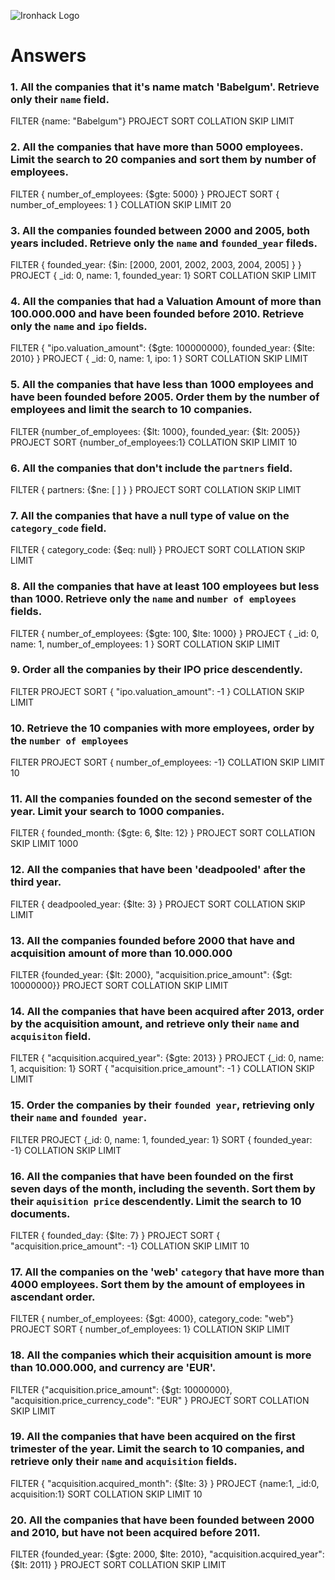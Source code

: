![Ironhack Logo](https://i.imgur.com/1QgrNNw.png)

# Answers

### 1. All the companies that it's name match 'Babelgum'. Retrieve only their `name` field.

<!-- Your Code Goes Here -->
FILTER {name: "Babelgum"}
PROJECT 
SORT 
COLLATION 
SKIP 
LIMIT 

### 2. All the companies that have more than 5000 employees. Limit the search to 20 companies and sort them by **number of employees**.

<!-- Your Code Goes Here -->
FILTER { number_of_employees: {$gte: 5000} }
PROJECT 
SORT { number_of_employees: 1 }
COLLATION 
SKIP 
LIMIT 20

### 3. All the companies founded between 2000 and 2005, both years included. Retrieve only the `name` and `founded_year` fileds.

<!-- Your Code Goes Here -->
FILTER { founded_year: {$in: [2000, 2001, 2002, 2003, 2004, 2005] } }
PROJECT { _id: 0, name: 1, founded_year: 1}
SORT 
COLLATION 
SKIP 
LIMIT 

### 4. All the companies that had a Valuation Amount of more than 100.000.000 and have been founded before 2010. Retrieve only the `name` and `ipo` fields.

<!-- Your Code Goes Here -->
FILTER { "ipo.valuation_amount": {$gte: 100000000}, founded_year: {$lte: 2010} }
PROJECT { _id: 0, name: 1, ipo: 1 }
SORT 
COLLATION 
SKIP 
LIMIT

### 5. All the companies that have less than 1000 employees and have been founded before 2005. Order them by the number of employees and limit the search to 10 companies.

<!-- Your Code Goes Here -->
FILTER {number_of_employees: {$lt: 1000}, founded_year: {$lt: 2005}}
PROJECT 
SORT {number_of_employees:1}
COLLATION 
SKIP 
LIMIT 10

### 6. All the companies that don't include the `partners` field.

<!-- Your Code Goes Here -->
FILTER { partners: {$ne: [ ] } }
PROJECT 
SORT 
COLLATION 
SKIP 
LIMIT 

### 7. All the companies that have a null type of value on the `category_code` field.

<!-- Your Code Goes Here -->
FILTER { category_code: {$eq: null} }
PROJECT 
SORT 
COLLATION 
SKIP 
LIMIT 

### 8. All the companies that have at least 100 employees but less than 1000. Retrieve only the `name` and `number of employees` fields.

<!-- Your Code Goes Here -->
FILTER { number_of_employees: {$gte: 100, $lte: 1000} }
PROJECT { _id: 0, name: 1, number_of_employees: 1 }
SORT 
COLLATION 
SKIP 
LIMIT 

### 9. Order all the companies by their IPO price descendently.

<!-- Your Code Goes Here -->
FILTER 
PROJECT 
SORT { "ipo.valuation_amount": -1 }
COLLATION 
SKIP 
LIMIT 

### 10. Retrieve the 10 companies with more employees, order by the `number of employees`

<!-- Your Code Goes Here -->
FILTER 
PROJECT 
SORT { number_of_employees: -1}
COLLATION 
SKIP 
LIMIT 10

### 11. All the companies founded on the second semester of the year. Limit your search to 1000 companies.

<!-- Your Code Goes Here -->
FILTER { founded_month: {$gte: 6, $lte: 12} }
PROJECT 
SORT 
COLLATION 
SKIP 
LIMIT 1000

### 12. All the companies that have been 'deadpooled' after the third year.

<!-- Your Code Goes Here -->
FILTER { deadpooled_year: {$lte: 3} }
PROJECT 
SORT 
COLLATION 
SKIP 
LIMIT 

### 13. All the companies founded before 2000 that have and acquisition amount of more than 10.000.000

<!-- Your Code Goes Here -->
FILTER {founded_year: {$lt: 2000}, "acquisition.price_amount": {$gt: 10000000}}
PROJECT 
SORT 
COLLATION 
SKIP 
LIMIT 

### 14. All the companies that have been acquired after 2013, order by the acquisition amount, and retrieve only their `name` and `acquisiton` field.

<!-- Your Code Goes Here -->
FILTER { "acquisition.acquired_year": {$gte: 2013} }
PROJECT {_id: 0, name: 1, acquisition: 1}
SORT { "acquisition.price_amount": -1 }
COLLATION 
SKIP 
LIMIT 

### 15. Order the companies by their `founded year`, retrieving only their `name` and `founded year`.

<!-- Your Code Goes Here -->
FILTER 
PROJECT {_id: 0, name: 1, founded_year: 1}
SORT { founded_year: -1}
COLLATION 
SKIP 
LIMIT 

### 16. All the companies that have been founded on the first seven days of the month, including the seventh. Sort them by their `aquisition price` descendently. Limit the search to 10 documents.

<!-- Your Code Goes Here -->
FILTER { founded_day: {$lte: 7} }
PROJECT 
SORT { "acquisition.price_amount": -1}
COLLATION 
SKIP 
LIMIT 10

### 17. All the companies on the 'web' `category` that have more than 4000 employees. Sort them by the amount of employees in ascendant order.

<!-- Your Code Goes Here -->
FILTER { number_of_employees: {$gt: 4000}, category_code: "web"}
PROJECT 
SORT { number_of_employees: 1}
COLLATION 
SKIP 
LIMIT 

### 18. All the companies which their acquisition amount is more than 10.000.000, and currency are 'EUR'.

<!-- Your Code Goes Here -->
FILTER {"acquisition.price_amount": {$gt: 10000000}, "acquisition.price_currency_code": "EUR" }
PROJECT 
SORT 
COLLATION 
SKIP 
LIMIT 

### 19. All the companies that have been acquired on the first trimester of the year. Limit the search to 10 companies, and retrieve only their `name` and `acquisition` fields.

<!-- Your Code Goes Here -->
FILTER { "acquisition.acquired_month": {$lte: 3} }
PROJECT {name:1, _id:0, acquisition:1}
SORT 
COLLATION 
SKIP 
LIMIT 10

### 20. All the companies that have been founded between 2000 and 2010, but have not been acquired before 2011.

<!-- Your Code Goes Here -->
FILTER {founded_year: {$gte: 2000, $lte: 2010}, "acquisition.acquired_year": {$lt: 2011} }
PROJECT 
SORT 
COLLATION 
SKIP 
LIMIT 
